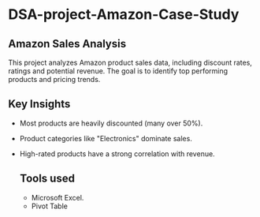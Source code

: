 # DSA-project-Amazon-Case-Study


## Amazon Sales Analysis
This project analyzes Amazon product sales data, including discount rates, ratings and potential revenue. The goal is to identify top performing products and pricing trends.

## Key Insights
- Most products are heavily discounted (many over 50%).
- Product categories like "Electronics" dominate sales.
- High-rated products have a strong correlation with revenue.

  ## Tools used
  - Microsoft Excel.
  - Pivot Table
  
